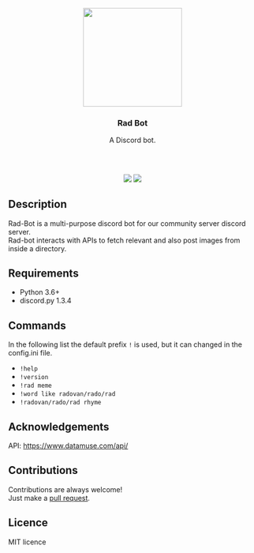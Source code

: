 <p align="center">
<img src="https://i.imgur.com/0yCFP1z.png" height="200px" width="200px"/>
<br/>
<h3 align="center">Rad Bot</h3>
<p align="center">A Discord bot.</p>
<h2></h2>
</p>

<br />
<p align="center">
<a href="../../issues"><img src="https://img.shields.io/github/issues/aminbeigi/Rad-Bot.svg?style=flat-square" /></a>
<a href="../../pulls"><img src="https://img.shields.io/github/issues-pr/aminbeigi/Rad-Bot.svg?style=flat-square" /></a> 
</p>

## Description
Rad-Bot is a multi-purpose discord bot for our community server discord server.  
Rad-bot interacts with APIs to fetch relevant and also post images from inside a directory.

## Requirements
* Python 3.6+
* discord.py 1.3.4

## Commands
In the following list the default prefix `!` is used, but it can changed in the config.ini file.
* `!help`
* `!version`
* `!rad meme`
* `!word like radovan/rado/rad`
* `!radovan/rado/rad rhyme`

## Acknowledgements
API: https://www.datamuse.com/api/
## Contributions
Contributions are always welcome!  
Just make a [pull request](../../pulls).

## Licence
MIT licence
